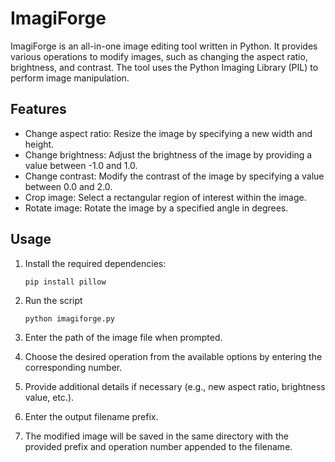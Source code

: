 # ImagiForge

ImagiForge is an all-in-one image editing tool written in Python. It provides various operations to modify images, such as changing the aspect ratio, brightness, and contrast. The tool uses the Python Imaging Library (PIL) to perform image manipulation.

## Features

* Change aspect ratio: Resize the image by specifying a new width and height.
* Change brightness: Adjust the brightness of the image by providing a value between -1.0 and 1.0.
* Change contrast: Modify the contrast of the image by specifying a value between 0.0 and 2.0.
* Crop image: Select a rectangular region of interest within the image.
* Rotate image: Rotate the image by a specified angle in degrees.

## Usage

1. Install the required dependencies:
   ```shell
   pip install pillow

2. Run the script
   ```shell
   python imagiforge.py

3. Enter the path of the image file when prompted.

4. Choose the desired operation from the available options by entering the corresponding number.

5. Provide additional details if necessary (e.g., new aspect ratio, brightness value, etc.).

6. Enter the output filename prefix.

7. The modified image will be saved in the same directory with the provided prefix and operation number appended to the filename.
